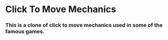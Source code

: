 # Click To Move Mechanics
### This is a clone of click to move mechanics used in some of the famous games.